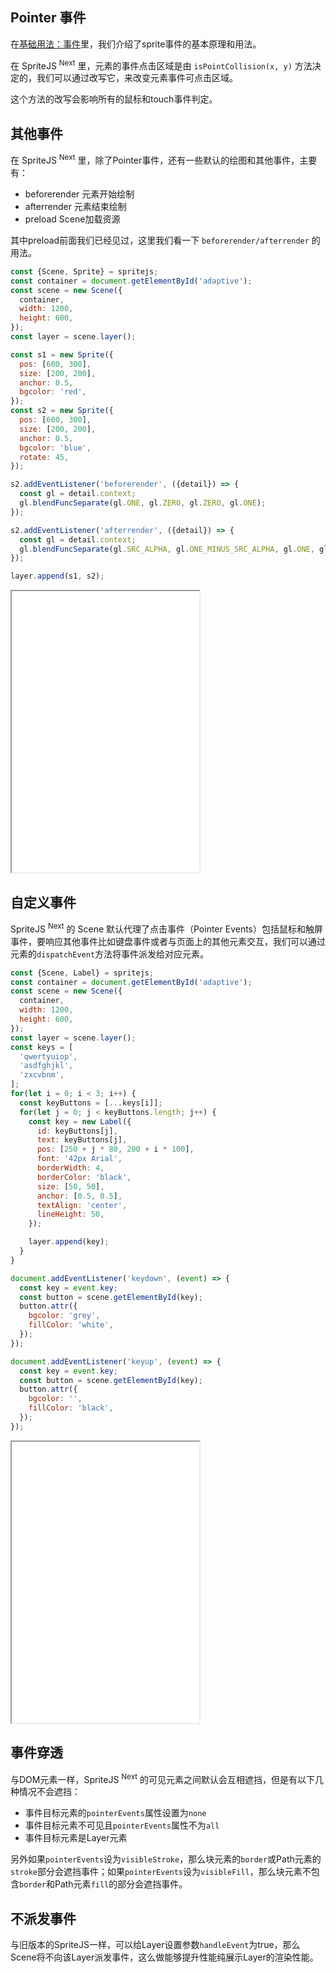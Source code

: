 ## Pointer 事件

在[基础用法：事件](/zh-cn/event#事件)里，我们介绍了sprite事件的基本原理和用法。

在 SpriteJS <sup>Next</sup> 里，元素的事件点击区域是由 `isPointCollision(x, y)` 方法决定的，我们可以通过改写它，来改变元素事件可点击区域。

这个方法的改写会影响所有的鼠标和touch事件判定。

## 其他事件

在 SpriteJS <sup>Next</sup> 里，除了Pointer事件，还有一些默认的绘图和其他事件，主要有：

- beforerender 元素开始绘制
- afterrender 元素结束绘制
- preload Scene加载资源

其中preload前面我们已经见过，这里我们看一下 `beforerender/afterrender` 的用法。

```js
const {Scene, Sprite} = spritejs;
const container = document.getElementById('adaptive');
const scene = new Scene({
  container,
  width: 1200,
  height: 600,
});
const layer = scene.layer();

const s1 = new Sprite({
  pos: [600, 300],
  size: [200, 200],
  anchor: 0.5,
  bgcolor: 'red',
});
const s2 = new Sprite({
  pos: [600, 300],
  size: [200, 200],
  anchor: 0.5,
  bgcolor: 'blue',
  rotate: 45,
});

s2.addEventListener('beforerender', ({detail}) => {
  const gl = detail.context;
  gl.blendFuncSeparate(gl.ONE, gl.ZERO, gl.ZERO, gl.ONE);
});

s2.addEventListener('afterrender', ({detail}) => {
  const gl = detail.context;
  gl.blendFuncSeparate(gl.SRC_ALPHA, gl.ONE_MINUS_SRC_ALPHA, gl.ONE, gl.ONE_MINUS_SRC_ALPHA);
});

layer.append(s1, s2);
```

<iframe src="/demo/#/doc/event_render" height="450"></iframe>

## 自定义事件

SpriteJS <sup>Next</sup> 的 Scene 默认代理了点击事件（Pointer Events）包括鼠标和触屏事件，要响应其他事件比如键盘事件或者与页面上的其他元素交互，我们可以通过元素的`dispatchEvent`方法将事件派发给对应元素。

```js
const {Scene, Label} = spritejs;
const container = document.getElementById('adaptive');
const scene = new Scene({
  container,
  width: 1200,
  height: 600,
});
const layer = scene.layer();
const keys = [
  'qwertyuiop',
  'asdfghjkl',
  'zxcvbnm',
];
for(let i = 0; i < 3; i++) {
  const keyButtons = [...keys[i]];
  for(let j = 0; j < keyButtons.length; j++) {
    const key = new Label({
      id: keyButtons[j],
      text: keyButtons[j],
      pos: [250 + j * 80, 200 + i * 100],
      font: '42px Arial',
      borderWidth: 4,
      borderColor: 'black',
      size: [50, 50],
      anchor: [0.5, 0.5],
      textAlign: 'center',
      lineHeight: 50,
    });

    layer.append(key);
  }
}

document.addEventListener('keydown', (event) => {
  const key = event.key;
  const button = scene.getElementById(key);
  button.attr({
    bgcolor: 'grey',
    fillColor: 'white',
  });
});

document.addEventListener('keyup', (event) => {
  const key = event.key;
  const button = scene.getElementById(key);
  button.attr({
    bgcolor: '',
    fillColor: 'black',
  });
});
```

<iframe src="/demo/#/doc/keyboard" height="450"></iframe>

## 事件穿透

与DOM元素一样，SpriteJS <sup>Next</sup> 的可见元素之间默认会互相遮挡，但是有以下几种情况不会遮挡：

- 事件目标元素的`pointerEvents`属性设置为`none`
- 事件目标元素不可见且`pointerEvents`属性不为`all`
- 事件目标元素是Layer元素

另外如果`pointerEvents`设为`visibleStroke`，那么块元素的`border`或Path元素的`stroke`部分会遮挡事件；如果`pointerEvents`设为`visibleFill`，那么块元素不包含`border`和Path元素`fill`的部分会遮挡事件。

## 不派发事件

与旧版本的SpriteJS一样，可以给Layer设置参数`handleEvent`为true，那么Scene将不向该Layer派发事件，这么做能够提升性能纯展示Layer的渲染性能。